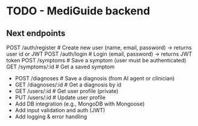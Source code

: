# TODO - MediGuide backend

## Next endpoints
POST /auth/register      # Create new user (name, email, password) -> returns user id or JWT
POST /auth/login         # Login (email, password) -> returns JWT token
POST /symptoms           # Save a symptom (user must be authenticated)
GET  /symptoms/:id       # Get a saved symptom
- POST /diagnoses          # Save a diagnosis (from AI agent or clinician)
- GET  /diagnoses/:id      # Get a diagnosis by id
- GET  /users/:id          # Get user profile (private)
- PUT  /users/:id          # Update user profile
- Add DB integration (e.g., MongoDB with Mongoose)
- Add input validation and auth (JWT)
- Add logging & error handling
